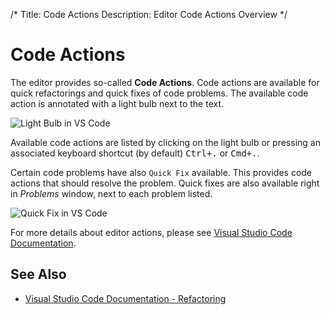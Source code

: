 /*
Title: Code Actions
Description: Editor Code Actions Overview
*/
# Code Actions

The editor provides so-called **Code Actions**. Code actions are available for quick refactorings and quick fixes of code problems. The available code action is annotated with a light bulb next to the text.

![Light Bulb in VS Code](../imgs/light-bulb.png)

Available code actions are listed by clicking on the light bulb or pressing an associated keyboard shortcut (by default) <kbd>Ctrl+.</kbd> or <kbd>Cmd+.</kbd>.

Certain code problems have also `Quick Fix` available. This provides code actions that should resolve the problem. Quick fixes are also available right in _Problems_ window, next to each problem listed.

![Quick Fix in VS Code](../imgs/quick-fixes.png)

For more details about editor actions, please see [Visual Studio Code Documentation](https://code.visualstudio.com/docs/editor/refactoring).

## See Also

- [Visual Studio Code Documentation - Refactoring](https://code.visualstudio.com/docs/editor/refactoring)
